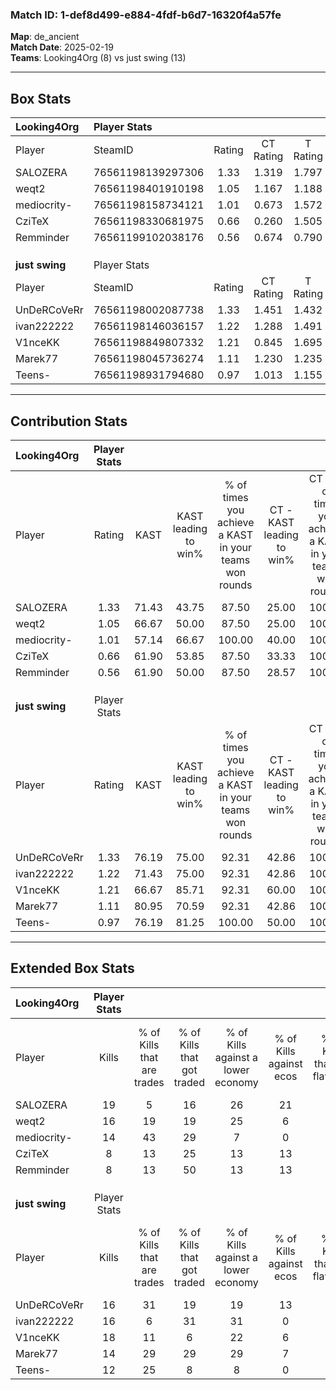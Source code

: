 ### Match ID: 1-def8d499-e884-4fdf-b6d7-16320f4a57fe  
**Map**: de_ancient  
**Match Date**: 2025-02-19  
**Teams**: Looking4Org (8) vs just swing (13)  

---  

## Box Stats  

| **Looking4Org** | Player Stats      |        |           |          |       |      |       |         |        |      |     |
| :- | :- | :-: | :-: | :-: | :-: | :-: | :-: | :-: | :-: | :-: | :-: |
| Player          | SteamID           | Rating | CT Rating | T Rating | KAST  | ADR  | Kills | Assists | Deaths | K/D  | HS% |
| SALOZERA        | 76561198139297306 |  1.33  |   1.319   |  1.797   | 71.43 | 90.7 |  19   |    6    |   14   | 1.36 | 47  |
| weqt2           | 76561198401910198 |  1.05  |   1.167   |  1.188   | 66.67 | 69.7 |  16   |    1    |   15   | 1.07 | 37  |
| mediocrity-     | 76561198158734121 |  1.01  |   0.673   |  1.572   | 57.14 | 79.1 |  14   |    7    |   13   | 1.08 | 64  |
| CziTeX          | 76561198330681975 |  0.66  |   0.260   |  1.505   | 61.90 | 56.4 |   8   |    4    |   15   | 0.53 | 50  |
| Remminder       | 76561199102038176 |  0.56  |   0.674   |  0.790   | 61.90 | 53.8 |   8   |    5    |   19   | 0.42 | 50  |
|                 |                   |        |           |          |       |      |       |         |        |      |     |
|                 |                   |        |           |          |       |      |       |         |        |      |     |
|                 |                   |        |           |          |       |      |       |         |        |      |     |
| **just swing**  | Player Stats      |        |           |          |       |      |       |         |        |      |     |
| Player          | SteamID           | Rating | CT Rating | T Rating | KAST  | ADR  | Kills | Assists | Deaths | K/D  | HS% |
| UnDeRCoVeRr     | 76561198002087738 |  1.33  |   1.451   |  1.432   | 76.19 | 88.3 |  16   |    6    |   10   | 1.60 | 81  |
| ivan222222      | 76561198146036157 |  1.22  |   1.288   |  1.491   | 71.43 | 85.8 |  16   |    8    |   13   | 1.23 | 50  |
| V1nceKK         | 76561198849807332 |  1.21  |   0.845   |  1.695   | 66.67 | 81.9 |  18   |    3    |   14   | 1.29 | 27  |
| Marek77         | 76561198045736274 |  1.11  |   1.230   |  1.235   | 80.95 | 68.1 |  14   |    4    |   14   | 1.00 | 50  |
| Teens-          | 76561198931794680 |  0.97  |   1.013   |  1.155   | 76.19 | 58.8 |  12   |    5    |   14   | 0.86 | 50  |
---  

## Contribution Stats  

| **Looking4Org** | Player Stats |       |                      |                                                        |                           |                                                             |                          |                                                            |
| :- | :-: | :-: | :-: | :-: | :-: | :-: | :-: | :-: |
| Player          |    Rating    | KAST  | KAST leading to win% | % of times you achieve a KAST in your teams won rounds | CT - KAST leading to win% | CT - % of times you achieve a KAST in your teams won rounds | T - KAST leading to win% | T - % of times you achieve a KAST in your teams won rounds |
| SALOZERA        |     1.33     | 71.43 |        43.75         |                         87.50                          |           25.00           |                           100.00                            |          62.50           |                           83.33                            |
| weqt2           |     1.05     | 66.67 |        50.00         |                         87.50                          |           25.00           |                           100.00                            |          83.33           |                           83.33                            |
| mediocrity-     |     1.01     | 57.14 |        66.67         |                         100.00                         |           40.00           |                           100.00                            |          85.71           |                           100.00                           |
| CziTeX          |     0.66     | 61.90 |        53.85         |                         87.50                          |           33.33           |                           100.00                            |          71.43           |                           83.33                            |
| Remminder       |     0.56     | 61.90 |        50.00         |                         87.50                          |           28.57           |                           100.00                            |          71.43           |                           83.33                            |
|                 |              |       |                      |                                                        |                           |                                                             |                          |                                                            |
|                 |              |       |                      |                                                        |                           |                                                             |                          |                                                            |
|                 |              |       |                      |                                                        |                           |                                                             |                          |                                                            |
| **just swing**  | Player Stats |       |                      |                                                        |                           |                                                             |                          |                                                            |
| Player          |    Rating    | KAST  | KAST leading to win% | % of times you achieve a KAST in your teams won rounds | CT - KAST leading to win% | CT - % of times you achieve a KAST in your teams won rounds | T - KAST leading to win% | T - % of times you achieve a KAST in your teams won rounds |
| UnDeRCoVeRr     |     1.33     | 76.19 |        75.00         |                         92.31                          |           42.86           |                           100.00                            |          100.00          |                           90.00                            |
| ivan222222      |     1.22     | 71.43 |        75.00         |                         92.31                          |           42.86           |                           100.00                            |          100.00          |                           90.00                            |
| V1nceKK         |     1.21     | 66.67 |        85.71         |                         92.31                          |           60.00           |                           100.00                            |          100.00          |                           90.00                            |
| Marek77         |     1.11     | 80.95 |        70.59         |                         92.31                          |           42.86           |                           100.00                            |          90.00           |                           90.00                            |
| Teens-          |     0.97     | 76.19 |        81.25         |                         100.00                         |           50.00           |                           100.00                            |          100.00          |                           100.00                           |
---  

## Extended Box Stats  

| **Looking4Org** | Player Stats |                            |                            |                                    |                         |                              |                                 |        |                             |                                     |                          |                               |                            |
| :- | :-: | :-: | :-: | :-: | :-: | :-: | :-: | :-: | :-: | :-: | :-: | :-: | :-: |
| Player          |    Kills     | % of Kills that are trades | % of Kills that got traded | % of Kills against a lower economy | % of Kills against ecos | % of Kills that are flawless | % of Kills that are close duels | Deaths | % of Deaths that get traded | % of Deaths against a lower economy | % of Deaths against ecos | % of Deaths that are flawless | % of Deaths that are close |
| SALOZERA        |      19      |             5              |             16             |                 26                 |           21            |              42              |               11                |   14   |             29              |                 14                  |            7             |              71               |             14             |
| weqt2           |      16      |             19             |             19             |                 25                 |            6            |              81              |                6                |   15   |             20              |                  7                  |            7             |              80               |             20             |
| mediocrity-     |      14      |             43             |             29             |                 7                  |            0            |              71              |               14                |   13   |              0              |                 15                  |            8             |              46               |             8              |
| CziTeX          |      8       |             13             |             25             |                 13                 |           13            |              88              |               25                |   15   |             20              |                 13                  |            7             |              33               |             27             |
| Remminder       |      8       |             13             |             50             |                 13                 |           13            |              50              |               13                |   19   |             21              |                 11                  |            5             |              58               |             11             |
|                 |              |                            |                            |                                    |                         |                              |                                 |        |                             |                                     |                          |                               |                            |
|                 |              |                            |                            |                                    |                         |                              |                                 |        |                             |                                     |                          |                               |                            |
|                 |              |                            |                            |                                    |                         |                              |                                 |        |                             |                                     |                          |                               |                            |
| **just swing**  | Player Stats |                            |                            |                                    |                         |                              |                                 |        |                             |                                     |                          |                               |                            |
| Player          |    Kills     | % of Kills that are trades | % of Kills that got traded | % of Kills against a lower economy | % of Kills against ecos | % of Kills that are flawless | % of Kills that are close duels | Deaths | % of Deaths that get traded | % of Deaths against a lower economy | % of Deaths against ecos | % of Deaths that are flawless | % of Deaths that are close |
| UnDeRCoVeRr     |      16      |             31             |             19             |                 19                 |           13            |              44              |               13                |   10   |             20              |                 20                  |            10            |              70               |             20             |
| ivan222222      |      16      |             6              |             31             |                 31                 |            0            |              44              |               25                |   13   |             31              |                 15                  |            0             |              54               |             8              |
| V1nceKK         |      18      |             11             |             6              |                 22                 |            6            |              67              |                6                |   14   |             29              |                  7                  |            0             |              86               |             0              |
| Marek77         |      14      |             29             |             29             |                 29                 |            7            |              50              |               14                |   14   |             21              |                 14                  |            0             |              64               |             14             |
| Teens-          |      12      |             25             |             8              |                 8                  |            0            |              92              |               17                |   14   |             21              |                 21                  |            0             |              50               |             14             |
